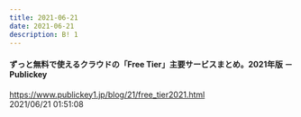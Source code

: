 ```yaml
---
title: 2021-06-21
date: 2021-06-21
description: B! 1
---
```


#### ずっと無料で使えるクラウドの「Free Tier」主要サービスまとめ。2021年版 － Publickey
https://www.publickey1.jp/blog/21/free_tier2021.html<br>
2021/06/21 01:51:08<br>


